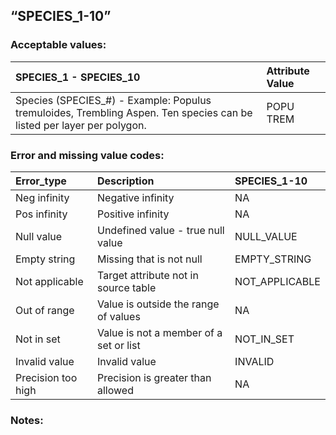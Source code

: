 
## “SPECIES\_1-10”

### Acceptable values:

| SPECIES\_1 - SPECIES\_10                                                                                                | Attribute Value |
| :---------------------------------------------------------------------------------------------------------------------- | :-------------- |
| Species (SPECIES\_\#) - Example: Populus tremuloides, Trembling Aspen. Ten species can be listed per layer per polygon. | POPU TREM       |

### Error and missing value codes:

| Error\_type        | Description                            | SPECIES\_1-10   |
| :----------------- | :------------------------------------- | :-------------- |
| Neg infinity       | Negative infinity                      | NA              |
| Pos infinity       | Positive infinity                      | NA              |
| Null value         | Undefined value - true null value      | NULL\_VALUE     |
| Empty string       | Missing that is not null               | EMPTY\_STRING   |
| Not applicable     | Target attribute not in source table   | NOT\_APPLICABLE |
| Out of range       | Value is outside the range of values   | NA              |
| Not in set         | Value is not a member of a set or list | NOT\_IN\_SET    |
| Invalid value      | Invalid value                          | INVALID         |
| Precision too high | Precision is greater than allowed      | NA              |

### Notes:
